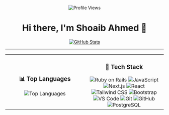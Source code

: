 <p align="center">
  <img src="https://komarev.com/ghpvc/?username=nblasd&color=blue" alt="Profile Views" />
</p>

<h1 align="center">Hi there, I'm Shoaib Ahmed 👋</h1>

<p align="center">
  <a href="https://github.com/nblasd">
    <img src="https://github-readme-stats.vercel.app/api?username=nblasd&count_private=true&show_icons=true&hide=stars&bg_color=ffffff&text_color=0A2540&title_color=635BFF&custom_title=GitHub%20Stats" alt="GitHub Stats" />
  </a>
</p>

---

<table width="100%">
  <tr>
    <td width="50%" align="center">
      <h3>📊 Top Languages</h3>
      <img src="https://github-readme-stats.vercel.app/api/top-langs/?username=nblasd&layout=compact&theme=vision-friendly-dark" alt="Top Languages" />
    </td>
    <td width="50%" align="center">
      <h3>🚀 Tech Stack</h3>
      <img src="https://img.shields.io/badge/Ruby%20on%20Rails-CC0000?style=for-the-badge&logo=rubyonrails&logoColor=white" alt="Ruby on Rails"/>
 <img src="https://img.shields.io/badge/JavaScript-F7DF1E?style=for-the-badge&logo=javascript&logoColor=black" alt="JavaScript"/>
<img src="https://img.shields.io/badge/Next.js-000000?style=for-the-badge&logo=nextdotjs&logoColor=white" alt="Next.js"/>
<img src="https://img.shields.io/badge/React-61DAFB?style=for-the-badge&logo=react&logoColor=black" alt="React"/>
<img src="https://img.shields.io/badge/Tailwind_CSS-38B2AC?style=for-the-badge&logo=tailwind-css&logoColor=white" alt="Tailwind CSS"/>
<img src="https://img.shields.io/badge/Bootstrap-563D7C?style=for-the-badge&logo=bootstrap&logoColor=white" alt="Bootstrap"/>
<img src="https://img.shields.io/badge/VS%20Code-007ACC?style=for-the-badge&logo=visual-studio-code&logoColor=white" alt="VS Code"/>
<img src="https://img.shields.io/badge/Git-F05032?style=for-the-badge&logo=git&logoColor=white" alt="Git"/>
<img src="https://img.shields.io/badge/GitHub-181717?style=for-the-badge&logo=github&logoColor=white" alt="GitHub"/>
<img src="https://img.shields.io/badge/PostgreSQL-316192?style=for-the-badge&logo=postgresql&logoColor=white" alt="PostgreSQL"/>
    </td>
  </tr>
</table>

